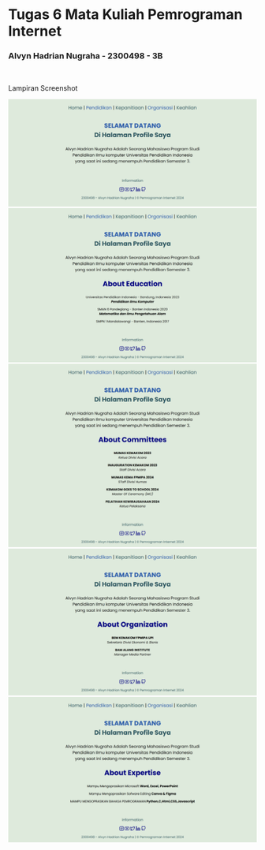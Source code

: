 # Tugas 6 Mata Kuliah Pemrograman Internet

### Alvyn Hadrian Nugraha - 2300498 - 3B

<br/>

Lampiran Screenshot

![Gambar 1](./Screenshot/1.png)
![Gambar 2](./Screenshot/2.png)
![Gambar 3](./Screenshot/3.png)
![Gambar 4](./Screenshot/4.png)
![Gambar 5](./Screenshot/5.png)
